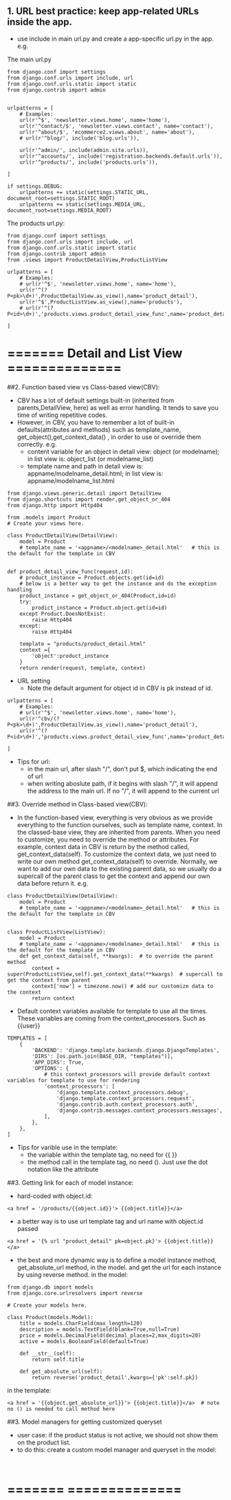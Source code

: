 
## 1. URL best practice: keep app-related URLs inside the app.
- use include in main url.py and create a app-specific url.py in the app. e.g.

The main url.py
```
from django.conf import settings
from django.conf.urls import include, url
from django.conf.urls.static import static
from django.contrib import admin


urlpatterns = [
    # Examples:
    url(r'^$', 'newsletter.views.home', name='home'),
    url(r'^contact/$', 'newsletter.views.contact', name='contact'),
    url(r'^about/$', 'ecommerce2.views.about', name='about'),
    # url(r'^blog/', include('blog.urls')),

    url(r'^admin/', include(admin.site.urls)),
    url(r'^accounts/', include('registration.backends.default.urls')),
    url(r'^products/', include('products.urls')),

]

if settings.DEBUG:
	urlpatterns += static(settings.STATIC_URL, document_root=settings.STATIC_ROOT)
	urlpatterns += static(settings.MEDIA_URL, document_root=settings.MEDIA_ROOT)
```
    
The products url.py:
```
from django.conf import settings
from django.conf.urls import include, url
from django.conf.urls.static import static
from django.contrib import admin
from .views import ProductDetailView,ProductListView

urlpatterns = [
    # Examples:
    # url(r'^$', 'newsletter.views.home', name='home'),
    url(r'^(?P<pk>\d+)',ProductDetailView.as_view(),name='product_detail'),
    url(r'^$',ProductListView.as_view(),name='products'),
    # url(r'^(?P<id>\d+)','products.views.product_detail_view_func',name='product_detail_function')

]
```

# ======= Detail and List View  ==============


##2. Function based view vs Class-based view(CBV):
- CBV has a lot of default settings built-in (inherited from parents,DetailView, here) as well as error handling. It tends to save you time of writing repetitive codes. 
- However, in CBV, you have to remember a lot of built-in defaults(attributes and methods) such as template_name, get_object(),get_context_data() , in order to use or override them correctly. e.g.
    - content variable for an object in detail view: object (or modelname); in list view is: object_list (or modelname_list)
    - template name and path in detail view is: appname/modelname_detail.html; in list view is: appname/modelname_list.html
    
```
from django.views.generic.detail import DetailView
from django.shortcuts import render,get_object_or_404
from django.http import Http404

from .models import Product
# Create your views here.

class ProductDetailView(DetailView):
    model = Product
    # template_name = '<appname>/<modelname>_detail.html'   # this is the default for the template in CBV


def product_detail_view_func(request,id):
    # product_instance = Product.objects.get(id=id)
    # below is a better way to get the instance and do the exception handling
    product_instance = get_object_or_404(Product,id=id)
    try:
        prodict_instance = Product.object.get(id=id)
    except Product.DoesNotExist:
        raise Http404
    except:
        raise Http404
    
    template = "products/product_detail.html"
    context ={
        'object':product_instance
    }
    return render(request, template, context)
```
- URL setting
    - Note the default argument for object id in CBV is pk instead of id.  
```
urlpatterns = [
    # Examples:
    # url(r'^$', 'newsletter.views.home', name='home'),
    url(r'^cbv/(?P<pk>\d+)',ProductDetailView.as_view(),name='product_detail'),
    url(r'^(?P<id>\d+)','products.views.product_detail_view_func',name='product_detail_function')

]
```
- Tips for url: 
    - in the main url, after slash "/", don't put $, which indicating the end of url
    - when writing aboslute path, if it begins with slash "/", it will append the address to the main url. If no "/", it will append to the current url

##3. Override method in Class-based view(CBV):
- In the function-based view, everything is very obvious as we provide everything to the function ourselves, such as template name, context. In the classed-base view, they are inherited from parents. When you need to customize, you need to override the method or attributes. For example, context data in CBV is return by the method called, get_context_data(self). To customize the context data, we just need to write our own method get_context_data(self) to override. Normally, we want to add our own data to the existing parent data, so we usually do a supercall of the parent class to get the context and append our own data before return it. e.g.

```
class ProductDetailView(DetailView):
    model = Product
    # template_name = '<appname>/<modelname>_detail.html'   # this is the default for the template in CBV


class ProductListView(ListView):
    model = Product
    # template_name = '<appname>/<modelname>_detail.html'   # this is the default for the template in CBV
    def get_context_data(self, **kwargs):  # to override the parent method
        context = super(ProductListView,self).get_context_data(**kwargs)  # supercall to get the context from parent
        context['now'] = timezone.now() # add our customize data to the context
        return context
```

- Default context variables available for template to use all the times. These variables are coming from the context_processors. Such as 
  {{user}}
  
  
```
TEMPLATES = [
    {
        'BACKEND': 'django.template.backends.django.DjangoTemplates',
        'DIRS': [os.path.join(BASE_DIR, "templates")],
        'APP_DIRS': True,
        'OPTIONS': {
            # this context_processors will provide default context variables for template to use for rendering
            'context_processors': [
                'django.template.context_processors.debug',
                'django.template.context_processors.request',
                'django.contrib.auth.context_processors.auth',
                'django.contrib.messages.context_processors.messages',
            ],
        },
    },
]
```

- Tips for varible use in the template:
    - the variable within the template tag, no need for {{ }}
    - the method call in the template tag, no need (). Just use the dot notation like the attribute
    
 
##3. Getting link for each of model instance:
- hard-coded with object.id: 
```
<a href = '/products/{{object.id}}'> {{object.title}}</a>
```
- a better way is to use url template tag and url name with object.id passed
```
<a href = '{% url "product_detail" pk=object.pk}'> {{object.title}}</a>
```
- the best and more dynamic way is to define a model instance method, get_absolute_url method, in the model. and get the url for each instance by using reverse method.
in the model:
```
from django.db import models
from django.core.urlresolvers import reverse

# Create your models here.

class Product(models.Model):
    title = models.CharField(max_length=120)
    description = models.TextField(blank=True,null=True)
    price = models.DecimalField(decimal_places=2,max_digits=20)
    active = models.BooleanField(default=True)

    def __str__(self):
        return self.title

    def get_absolute_url(self):
        return reverse('product_detail',kwargs={'pk':self.pk})
```
in the template:
```
<a href = '{{object.get_absolute_url}}'> {{object.title}}</a>  # note no () is needed to call method here
 ```

##3. Model managers for getting customized queryset
- user case: if the product status is not active, we should not show them on the product list.
- to do this: create a custom model manager and queryset in the model:

```


```




# =======   ==============
